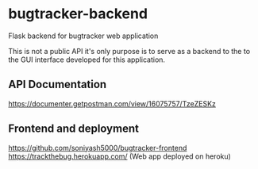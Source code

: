 # bugtracker-backend
Flask backend for bugtracker web application

This is not a public API it's only purpose is to serve as a backend to the to the GUI interface developed for this application.

## API Documentation
https://documenter.getpostman.com/view/16075757/TzeZESKz


## Frontend and deployment
https://github.com/soniyash5000/bugtracker-frontend  <br />
https://trackthebug.herokuapp.com/ (Web app deployed on heroku)
